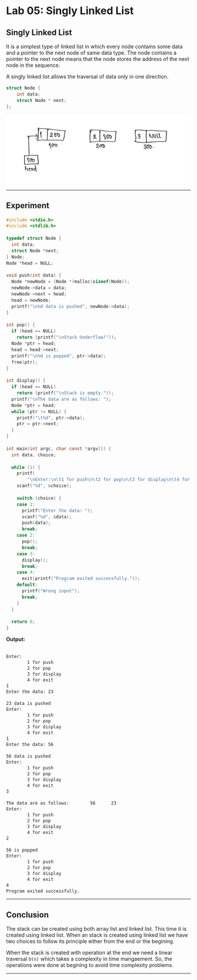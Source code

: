 # Lab 05: Singly Linked List

## Singly Linked List
It is a simplest type of linked list in which every node contains some data and a pointer to the next node of same data type. The node contains a pointer to the next node means that the node stores the address of the next node in the sequence.

A singly linked list allows the traversal of data only in one direction.
```c
struct Node {
    int data;
    struct Node * next;
};
```

![Singly Linked List](/assets/singly-linked-list.png "Diagram of singly linked list")

---

## Experiment
```c
#include <stdio.h>
#include <stdlib.h>

typedef struct Node {
  int data;
  struct Node *next;
} Node;
Node *head = NULL;

void push(int data) {
  Node *newNode = (Node *)malloc(sizeof(Node));
  newNode->data = data;
  newNode->next = head;
  head = newNode;
  printf("\n%d data is pushed", newNode->data);
}

int pop() {
  if (head == NULL)
    return (printf("\nStack Underflow!"));
  Node *ptr = head;
  head = head->next;
  printf("\n%d is popped", ptr->data);
  free(ptr);
}

int display() {
  if (head == NULL)
    return (printf("\nStack is empty."));
  printf("\nThe data are as follows: ");
  Node *ptr = head;
  while (ptr != NULL) {
    printf("\t%d", ptr->data);
    ptr = ptr->next;
  }
}

int main(int argc, char const *argv[]) {
  int data, choice;

  while (1) {
    printf(
        "\nEnter:\n\t1 for push\n\t2 for pop\n\t3 for display\n\t4 for exit\n");
    scanf("%d", &choice);

    switch (choice) {
    case 1:
      printf("Enter the data: ");
      scanf("%d", &data);
      push(data);
      break;
    case 2:
      pop();
      break;
    case 3:
      display();
      break;
    case 4:
      exit(printf("Program exited successfully."));
    default:
      printf("Wrong input");
      break;
    }
  }

  return 0;
}
```

**Output:**
```output

Enter:
        1 for push
        2 for pop
        3 for display
        4 for exit
1
Enter the data: 23

23 data is pushed
Enter:
        1 for push
        2 for pop
        3 for display
        4 for exit
1
Enter the data: 56

56 data is pushed
Enter:
        1 for push
        2 for pop
        3 for display
        4 for exit
3

The data are as follows:        56      23
Enter:
        1 for push
        2 for pop
        3 for display
        4 for exit
2

56 is popped
Enter:
        1 for push
        2 for pop
        3 for display
        4 for exit
4
Program exited successfully.
```

---

## Conclusion
The stack can be created using both array list and linked list. This time it is created using linked list. When an stack is created using linked list we have two choices to follow its principle either from the end or the begining.

When the stack is created with operation at the end we need a linear traversal `O(n)` which takes a complexity in time mangaement. So, the operations were done at begining to avoid time complexity problems.

---
